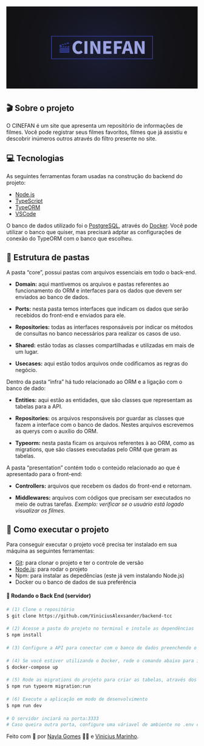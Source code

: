 <h1 align="center">
    <img alt="CINEFAN" title="#CINEFAN" src="./assets/banner.png" />
</h1>

## 🎬 Sobre o projeto

 O CINEFAN é um site que apresenta um repositório de informações de filmes. Você pode registrar seus filmes favoritos, filmes que já assistiu e descobrir inúmeros outros através do filtro presente no site. 


## 💻 Tecnologias

As seguintes ferramentas foram usadas na construção do backend do projeto:

- [Node.js][nodejs]
- [TypeScript][typescript]
- [TypeORM][typeorm]
- [VSCode][vscode]

O banco de dados utilizado foi o [PostgreSQL][postgresql], através do [Docker][docker]. Você pode utilizar o banco que quiser, mas precisará adptar as configurações de conexão do TypeORM com o banco que escolheu.

## 📁 Estrutura de pastas

A pasta “core”, possui pastas com arquivos essenciais em todo o back-end.

- **Domain:** aqui mantivemos os arquivos e pastas referentes ao funcionamento do ORM e interfaces para os dados que devem ser enviados ao banco de dados. 

- **Ports:** nesta pasta temos interfaces que indicam os dados que serão recebidos do front-end e enviados para ele.  

- **Repositories:** todas as interfaces responsáveis por indicar os métodos de consultas no banco necessários para realizar os casos de uso. 

- **Shared:** estão todas as classes compartilhadas e utilizadas em mais de um lugar.  

- **Usecases:** aqui estão todos arquivos onde codificamos as regras do negócio. 

Dentro da pasta “infra” há tudo relacionado ao ORM e a ligação com o banco de dado: 

- **Entities:** aqui estão as entidades, que são classes que representam as tabelas para a API.  

- **Repositories:** os arquivos responsáveis por guardar as classes que fazem a interface com o banco de dados. Nestes arquivos escrevemos as querys com o auxílio do ORM. 

- **Typeorm:** nesta pasta ficam os arquivos referentes à ao ORM, como as migrations, que são classes executadas pelo ORM que geram as tabelas. 

A pasta “presentation” contém todo o conteúdo relacionado ao que é apresentado para o front-end: 

- **Controllers:** arquivos que recebem os dados do front-end e retornam. 

- **Middlewares:** arquivos com códigos que precisam ser executados no meio de outras tarefas. _Exemplo: verificar se o usuário está logado visualizar os filmes._

## 🚀 Como executar o projeto

Para conseguir executar o projeto você precisa ter instalado em sua máquina as seguintes ferramentas:
- [Git][git]: para clonar o projeto e ter o controle de versão
- [Node.js][nodejs]: para rodar o projeto
- Npm: para instalar as depedências (este já vem instalando Node.js)
- Docker ou o banco de dados de sua preferência

#### 🎲 Rodando o Back End (servidor)

```bash
# (1) Clone o repositório
$ git clone https://github.com/ViniciusAlexsander/backend-tcc

# (2) Acesse a pasta do projeto no terminal e instale as dependências
$ npm install

# (3) Configure a API para conectar com o banco de dados preenchendo o arquivo .env

# (4) Se você estiver utilizando o Docker, rode o comando abaixo para iniciar o container, este já criara o banco de dados dentro
$ docker-compose up

# (5) Rode as migrations do projeto para criar as tabelas, através dos comandos do TypeORM
$ npm run typeorm migration:run

# (6) Execute a aplicação em modo de desenvolvimento
$ npm run dev

# O servidor inciará na porta:3333
# Caso queira outra porta, configure uma váriavel de ambiente no .env com o nome PORT
```

Feito com 💜 por [Nayla Gomes](https://www.linkedin.com/in/naygo/) 👩‍💻 e [Vinicius Marinho](https://www.linkedin.com/in/vinicius-alexsander-lima-marinho/).

[nodejs]: https://nodejs.org/
[typescript]: https://www.typescriptlang.org/
[typeorm]: https://typeorm.io/
[express]: https://expressjs.com/pt-br/
[reactjs]: https://reactjs.org
[vscode]: https://code.visualstudio.com/
[license]: https://opensource.org/licenses/MIT
[git]: https://git-scm.com
[postgresql]: https://www.postgresql.org/
[docker]: https://www.docker.com/

[prettier]: https://marketplace.visualstudio.com/items?itemName=esbenp.prettier-vscode